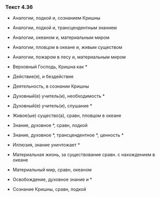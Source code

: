 ### Текст 4.36

- Аналогии, лодкой и, сознанием Кришны

- Аналогии, лодкой и, трансцендентным знанием

- Аналогии, океаном и, материальным миром

- Аналогии, пловцом в океане и, живым существом

- Аналогии, пожаром в лесу и, материальным миром

- Верховный Господь, Кришна как *

- Действие(я), и бездействие

- Деятельность, в сознании Кришны

- Духовный(е) учитель(и), необходимость *

- Духовный(е) учитель(и), слушание *

- Живое(ые) существо(а), сравн, пловцом в океане

- Знание, духовное *, сравн, лодкой

- Знание, духовное *, трансцендентное *, ценность *

- Иллюзия, знание уничтожает *

- Материальная жизнь, за существование сравн. с нахождением в океане

- Материальный мир, сравн, океаном

- Освобождение, духовное знание и *

- Сознание Кришны, сравн, лодкой
	
